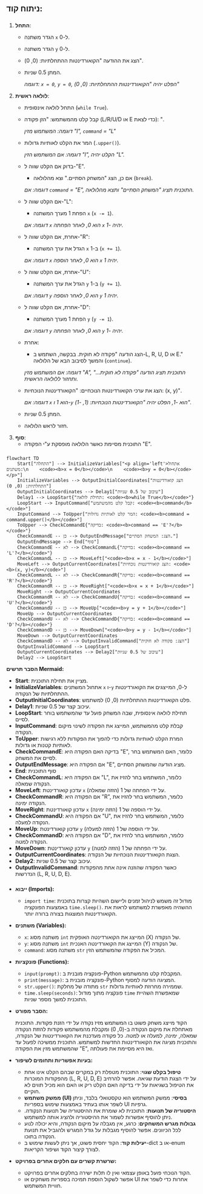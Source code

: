 ## ניתוח קוד:

### <algorithm>

1.  **התחל**:
    -   הגדר משתנה `x` ל-0.
    -   הגדר משתנה `y` ל-0.
    -   הצג את ההודעה "הקואורדינטות ההתחלתיות: (0, 0)".
    -   המתן 0.5 שניות.
        
        *דוגמה: `x = 0`, `y = 0`, הפלט יהיה "הקואורדינטות ההתחלתיות: (0, 0)"*
2.  **לולאה ראשית**:
    -   התחל לולאה אינסופית (`while True`).
    -   קבל קלט מהמשתמש: "הזן פקודה (L/R/U/D או E כדי לצאת): ".
        
        *דוגמה: המשתמש מזין "l", `command` = "L"*
    -   המר את הקלט לאותיות גדולות (`.upper()`).
        
        *דוגמה: אם המשתמש הזין "l", הקלט יהיה "L".*
    -   בדוק אם הקלט שווה ל-"E".
        -   אם כן, הצג "המשחק הסתיים." וצא מהלולאה (`break`).
        
         *דוגמה: אם `command` = "E", התוכנית תציג "המשחק הסתיים" ותצא מהלולאה.*
    -   אם הקלט שווה ל-"L":
        -   הפחת 1 מערך המשתנה `x` (`x -= 1`).
    
        *דוגמה: אם `x` הוא 0, לאחר הפחתה `x` יהיה -1.*
    -   אחרת, אם הקלט שווה ל-"R":
        -   הגדל את ערך המשתנה `x` ב-1 (`x += 1`).
        
        *דוגמה: אם `x` הוא 0, לאחר הוספה `x` יהיה 1.*
    -  אחרת, אם הקלט שווה ל-"U":
        -   הגדל את ערך המשתנה `y` ב-1 (`y += 1`).
        
        *דוגמה: אם `y` הוא 0, לאחר הוספה `y` יהיה 1.*
    -   אחרת, אם הקלט שווה ל-"D":
        -   הפחת 1 מערך המשתנה `y` (`y -= 1`).
        
        *דוגמה: אם `y` הוא 0, לאחר הפחתה `y` יהיה -1.*
    -   אחרת:
        -   הצג הודעה "פקודה לא חוקית. בבקשה, השתמש ב-L, R, U, D או E." והמשך לסיבוב הבא של הלולאה (`continue`).
        
        *דוגמה: אם המשתמש מזין "A", התוכנית תציג הודעה "פקודה לא חוקית..." ותחזור ללולאה הראשית.*
    -   הצג את ערכי הקואורדינטות הנוכחיים: "הקואורדינטות הנוכחיות: (x, y)".
        
        *דוגמה: אם `x` הוא 1 ו-`y` הוא -1, הפלט יהיה "הקואורדינטות הנוכחיות: (1, -1)".*
    -  המתן 0.5 שניות.
    -   חזור לראש הלולאה.
3.  **סוף**:
    -   התוכנית מסיימת כאשר הלולאה מופסקת ע"י הפקודה "E".

### <mermaid>

```mermaid
flowchart TD
    Start["התחלה"] --> InitializeVariables["<p align='left'>אתחול משתנים:\n    <code><b>x = 0</b></code>\n    <code><b>y = 0</b></code></p>"]
    InitializeVariables --> OutputInitialCoordinates["הצג קואורדינטות התחלתיות: (0, 0)"]
    OutputInitialCoordinates --> Delay1["עיכוב של 0.5 שניות"]
    Delay1 --> LoopStart{"תחילת לולאה: <code><b>while True</b></code>"}
    LoopStart --> InputCommand["קבל קלט מהמשתמש: <code><b>command</b></code>"]
    InputCommand --> ToUpper["המר קלט לאותיות גדולות: <code><b>command = command.upper()</b></code>"]
    ToUpper --> CheckCommandE{"בדיקה: <code><b>command == 'E'?</b></code>"}
    CheckCommandE -- כן --> OutputEndMessage["הצג: המשחק הסתיים."]
    OutputEndMessage --> End["סוף"]
    CheckCommandE -- לא --> CheckCommandL{"בדיקה: <code><b>command == 'L'?</b></code>"}
    CheckCommandL -- כן --> MoveLeft["<code><b>x = x - 1</b></code>"]
    MoveLeft --> OutputCurrentCoordinates["הצג קואורדינטות נוכחיות: <code><b>(x, y)</b></code>"]
    CheckCommandL -- לא --> CheckCommandR{"בדיקה: <code><b>command == 'R'?</b></code>"}
    CheckCommandR -- כן --> MoveRight["<code><b>x = x + 1</b></code>"]
    MoveRight --> OutputCurrentCoordinates
    CheckCommandR -- לא --> CheckCommandU{"בדיקה: <code><b>command == 'U'?</b></code>"}
    CheckCommandU -- כן --> MoveUp["<code><b>y = y + 1</b></code>"]
    MoveUp --> OutputCurrentCoordinates
    CheckCommandU -- לא --> CheckCommandD{"בדיקה: <code><b>command == 'D'?</b></code>"}
    CheckCommandD -- כן --> MoveDown["<code><b>y = y - 1</b></code>"]
    MoveDown --> OutputCurrentCoordinates
    CheckCommandD -- לא --> OutputInvalidCommand["הצג: פקודה לא חוקית"]
    OutputInvalidCommand --> LoopStart
    OutputCurrentCoordinates --> Delay2["עיכוב של 0.5 שניות"]
    Delay2 --> LoopStart

```

**הסבר תרשים Mermaid:**

*   **Start**: מציין את תחילת התוכנית.
*   **InitializeVariables**: אתחול המשתנים `x` ו-`y` ל-0, המייצגים את הקואורדינטות ההתחלתיות של הנקודה.
*   **OutputInitialCoordinates**: פלט הקואורדינטות ההתחלתיות (0, 0) למשתמש.
*   **Delay1**: עיכוב קצר של 0.5 שניות.
*   **LoopStart**: תחילת לולאה אינסופית, שבה המשחק פועל עד שהמשתמש בוחר לסיים.
*   **InputCommand**: קבלת קלט מהמשתמש, המייצג את הפקודה לשינוי מיקום הנקודה.
*   **ToUpper**: המרת הקלט לאותיות גדולות כדי להפוך את הפקודות ללא רגישות לאותיות קטנות או גדולות.
*   **CheckCommandE**: בדיקה האם הפקודה היא "E", כלומר, האם המשתמש בחר לסיים את המשחק.
*   **OutputEndMessage**: אם הפקודה היא "E", מציג הודעה שהמשחק הסתיים.
*  **End**: סוף התוכנית
*   **CheckCommandL**: אם הפקודה היא "L", כלומר, המשתמש בחר להזיז את הנקודה שמאלה.
*   **MoveLeft**: עדכון קואורדינטת `x` על ידי הפחתה של 1 (הזזה שמאלה).
*   **CheckCommandR**: אם הפקודה היא "R", כלומר, המשתמש בחר להזיז את הנקודה ימינה.
*   **MoveRight**: עדכון קואורדינטת `x` על ידי הוספה של 1 (הזזה ימינה).
*   **CheckCommandU**: אם הפקודה היא "U", כלומר, המשתמש בחר להזיז את הנקודה למעלה.
*   **MoveUp**: עדכון קואורדינטת `y` על ידי הוספה של 1 (הזזה למעלה).
*    **CheckCommandD**: אם הפקודה היא "D", כלומר, המשתמש בחר להזיז את הנקודה למטה.
*   **MoveDown**: עדכון קואורדינטת `y` על ידי הפחתה של 1 (הזזה למטה).
*   **OutputCurrentCoordinates**: הצגת הקואורדינטות הנוכחיות של הנקודה.
*   **Delay2**: עיכוב קצר של 0.5 שניות.
*   **OutputInvalidCommand**: כאשר הפקודה שהוזנה אינה אחת מהפקודות הנדרשות (L, R, U, D, E).

### <explanation>

*   **ייבוא (Imports):**
    *   `import time`: מודול זה משמש לניהול זמנים וליישום השהיות קצרות בתוכנית באמצעות הפונקציה `time.sleep()`. ההשהיה מאפשרת למשתמש לראות את הקואורדינטות המוצגות בצורה ברורה יותר.

*   **משתנים (Variables):**
    *   `x`: משתנה מסוג `int` המייצג את הקואורדינטה האופקית (X) של הנקודה.
    *   `y`: משתנה מסוג `int` המייצג את הקואורדינטה האנכית (Y) של הנקודה.
    *  `command`: משתנה מסוג `str` המכיל את הפקודה שהמשתמש הזין.

*   **פונקציות (Functions):**
    *   `input(prompt)`: פונקציה מובנית ב-Python המקבלת קלט מהמשתמש.
    *   `print(message)`: פונקציה מובנית ב-Python המציגה הודעה למסוף.
    *  `str.upper()`: מתודה של מחלקת `str` שממירה מחרוזת לאותיות גדולות.
    *  `time.sleep(seconds)`: פונקציה מתוך מודול `time` שמאפשרת השהיית התוכנית למשך מספר שניות.

*   **הסבר מפורט:**

    הקוד מייצג משחק פשוט בו המשתמש מזיז נקודה על ידי הזנת פקודות. התוכנית מאתחלת את מיקום הנקודה ב-(0, 0) ומקבלת מהמשתמש פקודות להזזת הנקודה שמאלה, ימינה, למעלה או למטה. כל פקודה מעדכנת את הקואורדינטות של הנקודה, והתוכנית מציגה את הקואורדינטות החדשות למשתמש. התוכנית ממשיכה לפעול עד שהמשתמש מזין את הפקודה "E", ואז היא מסיימת את פעולתה.

*   **בעיות אפשריות ותחומים לשיפור:**
    *   **טיפול בקלט שגוי**:  התוכנית מטפלת רק במקרים שבהם הקלט אינו אחת מהפקודות המוכרות (L, R, U, D, E) על ידי הצגת הודעת שגיאה. אפשר להרחיב את הטיפול בשגיאות על ידי בדיקה האם הקלט ריק או האם הוא מכיל תווים לא חוקיים.
    *   **ממשק משתמש (UI) בסיסי**: ממשק המשתמש הוא טקסטואלי בלבד, וניתן לשפר אותו בעתיד באמצעות שימוש בספריות UI גרפיות.
    *   **היסטוריה של תנועות**: התוכנית לא שומרת את ההיסטוריה של תנועות הנקודה. ניתן להוסיף אפשרות לשמור את ההיסטוריה ולהציג אותה למשתמש.
    *   **גבולות מגרש המשחקים**: כרגע, אין מגבלה על מיקום הנקודה, והיא יכולה לנוע לכל הכיוונים. אפשר להוסיף מגבלות על גודל המגרש ולהגביל את תנועת הנקודה בתוכו.
    *   **יעילות קוד**: הקוד יחסית פשוט, אך ניתן לעשות שימוש ב-dict או ב-enum לצורך קיצור הקוד ושיפור הקריאות.
*   **שרשרת קשרים עם חלקים אחרים בפרויקט:**
    *   הקוד הנוכחי פועל באופן עצמאי ואין לו תלות ישירה בחלקים אחרים בפרויקט.
    *   אפשר לשקול הוספת תמיכה בספריות משחקים או UI אחרות כדי לשפר את חוויית המשתמש.